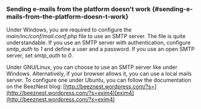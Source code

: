 ### Sending e-mails from the platform doesn&#039;t work {#sending-e-mails-from-the-platform-doesn-t-work}

Under Windows, you are required to configure the _main/inc/conf/mail.conf.php_ file to use an SMTP server. The file is quite understandable. If you use an SMTP server with authentication, configure _smtp_auth_ to _1_ and define a user and a password. If you use an open SMTP server, set _smtp_auth_ to _0_.

Under GNU/Linux, you can choose to use an SMTP server like under Windows. Alternatively, if your browser allows it, you can use a local mails server. To configure one under Ubuntu, you can follow the documentation on the BeezNest blog: [http://beeznest.wordpress.com/?s=](http://beeznest.wordpress.com/?s=exim4)[exim4](http://beeznest.wordpress.com/?s=exim4)